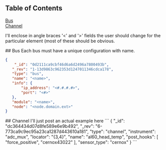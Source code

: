 ## Table of Contents   
[Bus](#bus)  
[Channel](#channel)  

I'll enclose in angle braces '<' and '>' fields the user should change for the particular element (most of these should be obvious.

<a name="bus"/>
## Bus
Each bus must have a unique configuration with name.

```json
{  
    "_id": "0d2111ca9cbf46d6a6d2496a7800493b",  
   "_rev": "1-13d9863c962353d1247011346cdca178",  
   "type": "bus",  
   "name": "<name>",  
   "info": {  
       "ip_address": "<#.#.#.#>",  
       "port": "<#>"  
   },  
   "module": "<name>",  
   "node": "<node.domain.ext>"  
}  
```

<a name="channel"/>
## Channel
I'll just post an actual example here
```
{
   "_id": "dc364434d07d8fe589e6e9b492",
   "_rev": "6-773ca9c9ec95a23ca1287d443610a181",
   "type": "channel",
   "instrument": "adc_mux",
   "locator": "{3,4}",
   "name": "al60_head_temp",
   "post_hooks": [
       "force_positive",
       "cernox43022"
   ],
   "sensor_type": "cernox"
}
```